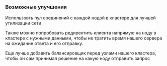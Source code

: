 ### Возможные улучшения

Использовть пул соединений с каждой нодой в кластере для лучшей утилизации сети

Также можно попробовать редиректить клиента напрямую на ноду в кластере с нужными данными, чтобы не тратить время нашего сервера на ожидание ответа и его отправку.

Еще лучше добавить балансировщик перед узлами нашего кластера, чтобы он сам принимал решение на какую ноду отправить запрос
